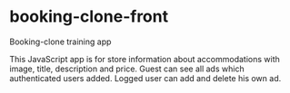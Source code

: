 # booking-clone-front
Booking-clone training app

This JavaScript app is for store information about accommodations with image, title, description and price. Guest can see all ads which authenticated users added.
Logged user can add and delete his own ad.
